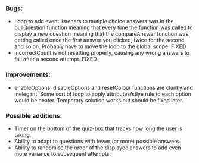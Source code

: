 ### Bugs: 
- Loop to add event listeners to mutiple choice answers was in the pullQuestion function meaning that every time the function was called to display a new question meaning that the compareAnswer function was getting called once the first answer you clicked, twice for the second and so on. Probably have to move the loop to the global scope. FIXED
- incorrectCount is not resetting properly, causing any wrong answers to fail after a second attempt. FIXED

### Improvements: 
- enableOptions, disableOptions and resetColour functions are clunky and inelegant. Some sort of loop to apply attributes/stlye rule to each option would be neater. Temporary solution works but should be fixed later.

### Possible additions:
- Timer on the bottom of the quiz-box that tracks how long the user is taking.
- Ability to adapt to questions with fewer (or more) possible answers.
- Ability to randomise the order of the displayed answers to add even more variance to subsequent attempts.